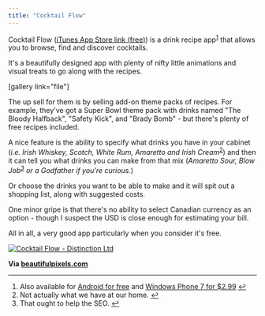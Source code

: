 ```yaml
---
title: "Cocktail Flow"
---
```

<p>Cocktail Flow (<a href="https://click.linksynergy.com/fs-bin/stat?id=6PFrOqNV4B8&offerid=146261&type=3&subid=0&tmpid=1826&RD_PARM1=http%253A%252F%252Fitunes.apple.com%252Fca%252Fapp%252Fcocktail-flow%252Fid486811622%253Fmt%253D8%2526uo%253D4%2526partnerId%253D30" target="itunes_store">iTunes App Store link (free)</a>) is a drink recipe app<sup id="fnref-20054:1"><a href="#fn-20054:1" rel="footnote">1</a></sup> that allows you to browse, find and discover cocktails.</p>
<p>It's a beautifully designed app with plenty of nifty little animations and visual treats to go along with the recipes.</p>
<p>[gallery link="file"]</p>
<p>The up sell for them is by selling add-on theme packs of recipes. For example, they've got a Super Bowl theme pack with drinks named "The Bloody Halfback", "Safety Kick", and "Brady Bomb" - but there's plenty of free recipes included.</p>
<p>A nice feature is the ability to specify what drinks you have in your cabinet (<em>i.e. Irish Whiskey, Scotch, White Rum, Amaretto and Irish Cream</em><sup id="fnref-20054:2"><a href="#fn-20054:2" rel="footnote">2</a></sup>) and then it can tell you what drinks you can make from that mix (<em>Amaretto Sour, Blow Job<sup id="fnref-20054:3"><a href="#fn-20054:3" rel="footnote">3</a></sup> or a Godfather if you're curious.</em>)</p>
<p>Or choose the drinks you want to be able to make and it will spit out a shopping list, along with suggested costs.</p>
<p>One minor gripe is that there's no ability to select Canadian currency as an option - though I suspect the USD is close enough for estimating your bill.</p>
<p>All in all, a very good app particularly when you consider it's free.</p>
<p><a href="https://click.linksynergy.com/fs-bin/stat?id=6PFrOqNV4B8&offerid=146261&type=3&subid=0&tmpid=1826&RD_PARM1=http%253A%252F%252Fitunes.apple.com%252Fca%252Fapp%252Fcocktail-flow%252Fid486811622%253Fmt%253D8%2526uo%253D4%2526partnerId%253D30" target="itunes_store"><img src="https://r.mzstatic.com/images/web/linkmaker/badge_appstore-lrg.gif" alt="Cocktail Flow - Distinction Ltd" style="border: 0;"/></a></p>
<p><strong>Via <a href="https://beautifulpixels.com/iphone/cocktail-flow-picking-your-drink-was-never-this-beautiful/">beautifulpixels.com</a></strong></p>
<div class="footnotes">
<hr />
<ol>
<li id="fn-20054:1">
Also available for <a href="https://market.android.com/details?id=hu.distinction.cflow">Android for free</a> and <a href="https://www.windowsphone.com/en-US/apps/ddd1ad08-d9d5-df11-a844-00237de2db9e">Windows Phone 7 for $2.99</a>&#160;<a href="#fnref-20054:1" rev="footnote">&#8617;</a>
</li>
<li id="fn-20054:2">
Not actually what we have at our home.&#160;<a href="#fnref-20054:2" rev="footnote">&#8617;</a>
</li>
<li id="fn-20054:3">
That ought to help the SEO.&#160;<a href="#fnref-20054:3" rev="footnote">&#8617;</a>
</li>
</ol>
</div>
